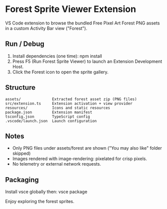 # Forest Sprite Viewer Extension

VS Code extension to browse the bundled Free Pixel Art Forest PNG assets in a custom Activity Bar view ("Forest").

## Run / Debug
1. Install dependencies (one time): npm install
2. Press F5 (Run Forest Sprite Viewer) to launch an Extension Development Host.
3. Click the Forest icon to open the sprite gallery.

## Structure
```
assets/              Extracted forest asset zip (PNG files)
src/extension.ts     Extension activation + view provider
resources/           Icons and static resources
package.json         Extension manifest
tsconfig.json        TypeScript config
.vscode/launch.json  Launch configuration
```

## Notes
- Only PNG files under assets/forest are shown ("You may also like" folder skipped)
- Images rendered with image-rendering: pixelated for crisp pixels.
- No telemetry or external network requests.

## Packaging
Install vsce globally then: vsce package

Enjoy exploring the forest sprites.
